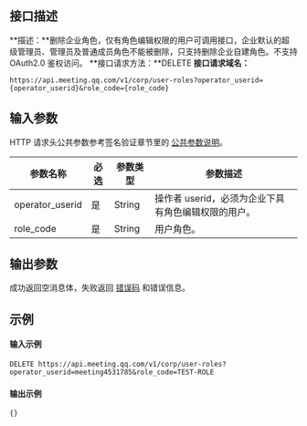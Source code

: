 
## 接口描述 
**描述：**删除企业角色，仅有角色编辑权限的用户可调用接口，企业默认的超级管理员、管理员及普通成员角色不能被删除，只支持删除企业自建角色。不支持 OAuth2.0 鉴权访问。
**接口请求方法：**DELETE
**接口请求域名：**
```plaintext
https://api.meeting.qq.com/v1/corp/user-roles?operator_userid={operator_userid}&role_code={role_code}
```

 
## 输入参数
HTTP 请求头公共参数参考签名验证章节里的 [公共参数说明](https://cloud.tencent.com/document/product/1095/42413#.E5.85.AC.E5.85.B1.E5.8F.82.E6.95.B0)。

| 参数名称        | 必选 | 参数类型   | 参数描述                                           |
| --------------- | ---- | ---------- | -------------------------------------------------- |
| operator_userid | 是   | String     | 操作者 userid，必须为企业下具有角色编辑权限的用户。 |
| role_code       | 是   | String     | 用户角色。                                           |


## 输出参数

成功返回空消息体，失败返回 [错误码](https://cloud.tencent.com/document/product/1095/43704) 和错误信息。


## 示例
#### 输入示例
```plaintext
DELETE https://api.meeting.qq.com/v1/corp/user-roles?operator_userid=meeting4531785&role_code=TEST-ROLE
```

#### 输出示例
```plaintext
{}
```

